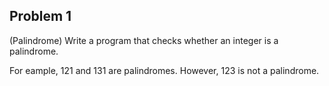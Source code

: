 ## Problem 1
(Palindrome)
Write a program that checks whether an integer is a palindrome.

For eample, 121 and 131 are palindromes. However, 123 is not a palindrome.
